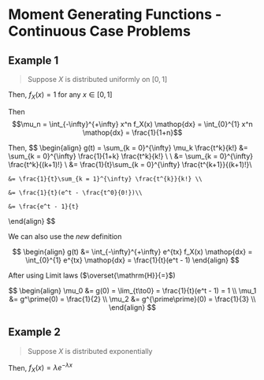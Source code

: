 # Moment Generating Functions - Continuous Case Problems
## Example 1
> Suppose $X$ is distributed uniformly on $[0, 1]$ 

Then, $f_X(x) = 1$ for any $x\in[0, 1]$

Then $$\mu_n = \int_{-\infty}^{+\infty} x^n f_X(x) \mathop{dx} = \int_{0}^{1} x^n \mathop{dx} = \frac{1}{1+n}$$

Then, 
$$
\begin{align}
	g(t) = \sum_{k = 0}^{\infty} \mu_k \frac{t^k}{k!} &= \sum_{k = 0}^{\infty} \frac{1}{1+k} \frac{t^k}{k!} \\ \\
	&= \sum_{k = 0}^{\infty} \frac{t^k}{(k+1)!} \\
	&= \frac{1}{t}\sum_{k = 0}^{\infty} \frac{t^{k+1}}{(k+1)!}\\
	
	&= \frac{1}{t}\sum_{k = 1}^{\infty} \frac{t^{k}}{k!} \\
	
	&= \frac{1}{t}(e^t - \frac{t^0}{0!})\\
	
	&= \frac{e^t - 1}{t}
\end{align}
$$

We can also use the *new* definition

$$
\begin{align}
	g(t) &= \int_{-\infty}^{+\infty} e^{tx} f_X(x) \mathop{dx} = \int_{0}^{1} e^{tx} \mathop{dx} = \frac{1}{t}(e^t - 1)
\end{align}
$$

After using Limit laws ($\overset{\mathrm{H}}{=}$)


$$
\begin{align}
	\mu_0 &= g(0) = \lim_{t\to0} = \frac{1}{t}(e^t - 1) = 1   \\
	\mu_1 &= g^\prime(0) = \frac{1}{2}   \\
	\mu_2 &= g^{\prime\prime}(0) = \frac{1}{3}    \\
\end{align}
$$

## Example 2
> Suppose $X$ is distributed exponentially

Then, $f_X(x) = \lambda e^{-\lambda x}$
